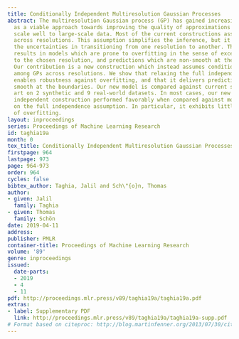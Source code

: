 ```yaml
---
title: Conditionally Independent Multiresolution Gaussian Processes
abstract: The multiresolution Gaussian process (GP) has gained increasing attention
  as a viable approach towards improving the quality of approximations in GPs that
  scale well to large-scale data. Most of the current constructions assume full independence
  across resolutions. This assumption simplifies the inference, but it underestimates
  the uncertainties in transitioning from one resolution to another. This in turn
  results in models which are prone to overfitting in the sense of excessive sensitivity
  to the chosen resolution, and predictions which are non-smooth at the boundaries.
  Our contribution is a new construction which instead assumes conditional independence
  among GPs across resolutions. We show that relaxing the full independence assumption
  enables robustness against overfitting, and that it delivers predictions that are
  smooth at the boundaries. Our new model is compared against current state of the
  art on 2 synthetic and 9 real-world datasets. In most cases, our new conditionally
  independent construction performed favorably when compared against models based
  on the full independence assumption. In particular, it exhibits little to no signs
  of overfitting.
layout: inproceedings
series: Proceedings of Machine Learning Research
id: taghia19a
month: 0
tex_title: Conditionally Independent Multiresolution Gaussian Processes
firstpage: 964
lastpage: 973
page: 964-973
order: 964
cycles: false
bibtex_author: Taghia, Jalil and Sch\"{o}n, Thomas
author:
- given: Jalil
  family: Taghia
- given: Thomas
  family: Schön
date: 2019-04-11
address: 
publisher: PMLR
container-title: Proceedings of Machine Learning Research
volume: '89'
genre: inproceedings
issued:
  date-parts:
  - 2019
  - 4
  - 11
pdf: http://proceedings.mlr.press/v89/taghia19a/taghia19a.pdf
extras:
- label: Supplementary PDF
  link: http://proceedings.mlr.press/v89/taghia19a/taghia19a-supp.pdf
# Format based on citeproc: http://blog.martinfenner.org/2013/07/30/citeproc-yaml-for-bibliographies/
---
```

